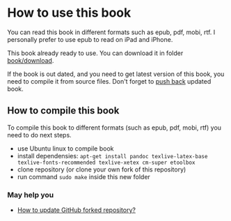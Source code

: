 How to use this book
====================

You can read this book in different formats such as epub, pdf, mobi, rtf. I personally prefer to use epub to read on iPad and iPhone.

This book already ready to use. You can download it in folder [book/download](/book/download).

If the book is out dated, and you need to get latest version of this book, you need to compile it from source files. Don't forget to [push back](https://help.github.com/articles/creating-a-pull-request) updated book.


How to compile this book
--------------------

To compile this book to different formats (such as epub, pdf, mobi, rtf) you need to do next steps.

 * use Ubuntu linux to compile book
 * install dependensies: `apt-get install pandoc texlive-latex-base texlive-fonts-recommended texlive-xetex cm-super etoolbox`
 * clone repository (or clone your own fork of this repository)
 * run command `sudo make` inside this new folder


### May help you

 * [How to update GitHub forked repository?](http://stackoverflow.com/questions/7244321/how-to-update-github-forked-repository)